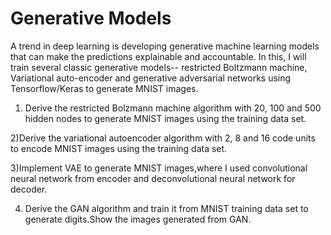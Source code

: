 # Generative Models

A trend in deep learning is developing generative machine learning models that can make the predictions explainable and accountable. In this, I will train several classic generative models-- restricted Boltzmann machine, Variational auto-encoder and generative adversarial networks using Tensorflow/Keras to generate MNIST images.

   1) Derive the restricted Bolzmann machine algorithm with 20, 100 and 500 hidden nodes to generate MNIST images using the training data set.
   
   2)Derive the variational autoencoder algorithm with 2, 8 and 16 code units to encode MNIST images using the training data set.
   
   3)Implement VAE to generate MNIST images,where I used convolutional neural network from encoder and deconvolutional neural network for decoder.
   
   4) Derive the GAN algorithm and train it from MNIST training data set to generate digits.Show the images generated from GAN.
